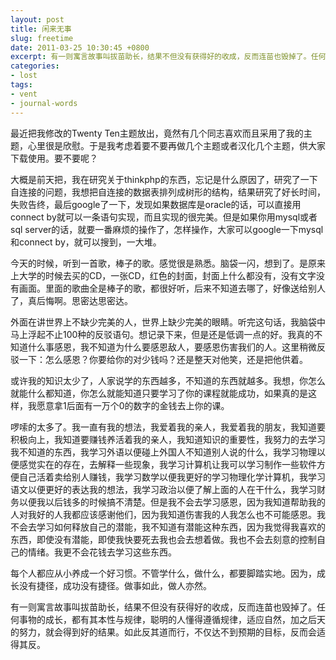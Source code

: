 ```yaml
---
layout: post
title: 闲来无事
slug: freetime
date: 2011-03-25 10:30:45 +0800
excerpt: 有一则寓言故事叫拔苗助长，结果不但没有获得好的收成，反而连苗也毁掉了。任何事物的成长，都有其本性与规律，聪明的人懂得遵循规律，适应自然，加之后天的努力，就会得到好的结果。如此反其道而行，不仅达不到预期的目标，反而会适得其反。
categories:
- lost
tags:
- vent
- journal-words
---
```


最近把我修改的Twenty Ten主题放出，竟然有几个同志喜欢而且采用了我的主题，心里很是欣慰。于是我考虑着要不要再做几个主题或者汉化几个主题，供大家下载使用。要不要呢？

大概是前天把，我在研究关于thinkphp的东西，忘记是什么原因了，研究了一下自连接的问题，我想把自连接的数据表排列成树形的结构，结果研究了好长时间，失败告终，最后google了一下，发现如果数据库是oracle的话，可以直接用connect by就可以一条语句实现，而且实现的很完美。但是如果你用mysql或者sql server的话，就要一番麻烦的操作了，怎样操作，大家可以google一下mysql和connect by，就可以搜到，一大堆。

今天的时候，听到一首歌，棒子的歌。感觉很是熟悉。脑袋一闪，想到了。是原来上大学的时候去买的CD，一张CD，红色的封面，封面上什么都没有，没有文字没有画面。里面的歌曲全是棒子的歌，都很好听，后来不知道去哪了，好像送给别人了，真后悔啊。思密达思密达。


外面在讲世界上不缺少完美的人，世界上缺少完美的眼睛。听完这句话，我脑袋中马上浮起不止100种的反驳语句。想记录下来，但是还是低调一点的好。我真的不知道什么事感恩，我不知道为什么要感恩敌人，要感恩伤害我们的人。这里稍微反驳一下：怎么感恩？你要给你的对少钱吗？还是整天对他笑，还是把他供着。

或许我的知识太少了，人家说学的东西越多，不知道的东西就越多。我想，你怎么就能什么都知道，你怎么就能知道只要学习了你的课程就能成功，如果真的是这样，我愿意拿1后面有一万个0的数字的金钱去上你的课。

啰嗦的太多了。我一直有我的想法，我爱着我的亲人，我爱着我的朋友，我知道要积极向上，我知道要赚钱养活着我的亲人，我知道知识的重要性，我努力的去学习我不知道的东西，我学习外语以便碰上外国人不知道别人说的什么，我学习物理以便感觉实在的存在，去解释一些现象，我学习计算机让我可以学习制作一些软件方便自己活着卖给别人赚钱，我学习数学以便我更好的学习物理化学计算机，我学习语文以便更好的表达我的想法，我学习政治以便了解上面的人在干什么，我学习财务以便我以后钱多的时候搞不清楚。但是我不会去学习感恩，因为我知道帮助我的人对我好的人我都应该感谢他们，因为我知道伤害我的人我怎么也不可能感恩。我不会去学习如何释放自己的潜能，我不知道有潜能这种东西，因为我觉得我喜欢的东西，即使没有潜能，即使我快要死去我也会去想着做。我也不会去刻意的控制自己的情绪。我更不会花钱去学习这些东西。

每个人都应从小养成一个好习惯。不管学什么，做什么，都要脚踏实地。因为，成长没有捷径，成功没有捷径。做事如此，做人亦然。

有一则寓言故事叫拔苗助长，结果不但没有获得好的收成，反而连苗也毁掉了。任何事物的成长，都有其本性与规律，聪明的人懂得遵循规律，适应自然，加之后天的努力，就会得到好的结果。如此反其道而行，不仅达不到预期的目标，反而会适得其反。

